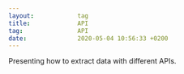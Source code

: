 ```yaml
---
layout:            tag
title:             API
tag:               API
date:              2020-05-04 10:56:33 +0200
---
```

Presenting how to extract data with different APIs.
